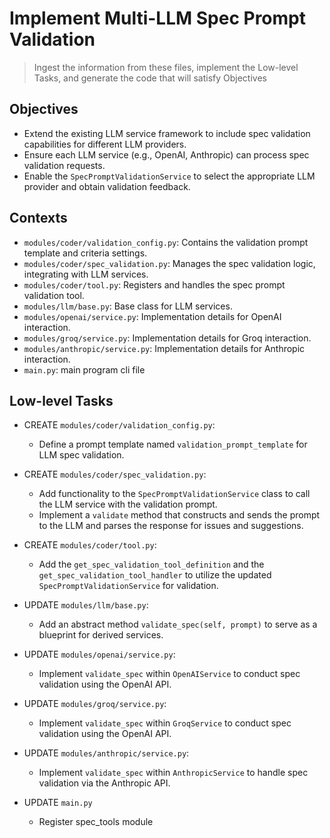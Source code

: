 # Implement Multi-LLM Spec Prompt Validation

> Ingest the information from these files, implement the Low-level Tasks, and
> generate the code that will satisfy Objectives

## Objectives

- Extend the existing LLM service framework to include spec validation
  capabilities for different LLM providers.
- Ensure each LLM service (e.g., OpenAI, Anthropic) can process spec validation
  requests.
- Enable the `SpecPromptValidationService` to select the appropriate LLM
  provider and obtain validation feedback.

## Contexts

- `modules/coder/validation_config.py`: Contains the validation prompt template
  and criteria settings.
- `modules/coder/spec_validation.py`: Manages the spec validation logic,
  integrating with LLM services.
- `modules/coder/tool.py`: Registers and handles the spec prompt validation
  tool.
- `modules/llm/base.py`: Base class for LLM services.
- `modules/openai/service.py`: Implementation details for OpenAI interaction.
- `modules/groq/service.py`: Implementation details for Groq interaction.
- `modules/anthropic/service.py`: Implementation details for Anthropic
  interaction.
- `main.py`: main program cli file

## Low-level Tasks

- CREATE `modules/coder/validation_config.py`:

  - Define a prompt template named `validation_prompt_template` for LLM spec
    validation.

- CREATE `modules/coder/spec_validation.py`:

  - Add functionality to the `SpecPromptValidationService` class to call the LLM
    service with the validation prompt.
  - Implement a `validate` method that constructs and sends the prompt to the
    LLM and parses the response for issues and suggestions.

- CREATE `modules/coder/tool.py`:

  - Add the `get_spec_validation_tool_definition` and the
    `get_spec_validation_tool_handler` to utilize the updated
    `SpecPromptValidationService` for validation.

- UPDATE `modules/llm/base.py`:

  - Add an abstract method `validate_spec(self, prompt)` to serve as a blueprint
    for derived services.

- UPDATE `modules/openai/service.py`:

  - Implement `validate_spec` within `OpenAIService` to conduct spec validation
    using the OpenAI API.

- UPDATE `modules/groq/service.py`:

  - Implement `validate_spec` within `GroqService` to conduct spec validation
    using the OpenAI API.

- UPDATE `modules/anthropic/service.py`:
  - Implement `validate_spec` within `AnthropicService` to handle spec
    validation via the Anthropic API.
- UPDATE `main.py`
  - Register spec_tools module
